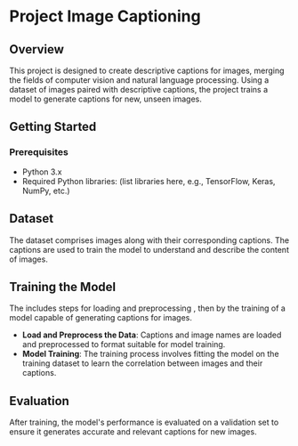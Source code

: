 # Project Image Captioning

## Overview
This project is designed to create descriptive captions for images, merging the fields of computer vision and natural language processing. Using a dataset of images paired with descriptive captions, the project trains a model to generate captions for new, unseen images.

## Getting Started

### Prerequisites
- Python 3.x
- Required Python libraries: (list libraries here, e.g., TensorFlow, Keras, NumPy, etc.)

## Dataset
The dataset comprises images along with their corresponding captions. The captions are used to train the model to understand and describe the content of images.

## Training the Model
The includes steps for loading and preprocessing , then by the training of a model capable of generating captions for images. 

- **Load and Preprocess the Data**: Captions and image names are loaded and preprocessed to format suitable for model training.
- **Model Training**: The training process involves fitting the model on the training dataset to learn the correlation between images and their captions.

## Evaluation
After training, the model's performance is evaluated on a validation set to ensure it generates accurate and relevant captions for new images.
